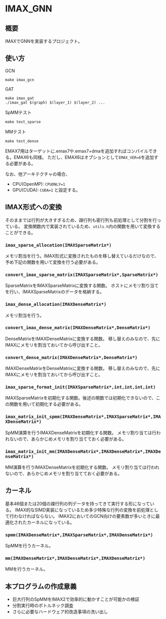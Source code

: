 # IMAX_GNN
## 概要
IMAXでGNNを実装するプロジェクト。

## 使い方
GCN
```shell
make imax_gcn
```
GAT
```shell
make imax_gat
./imax_gat $(graph) $(layer_1) $(layer_2) ...
```
SpMMテスト
```shell
make test_sparse
```
MMテスト
```shell
make test_dense
```
EMAX7用はターゲットに.emax7や.emax7+dmaを追加すればコンパイルできる。EMAX6も同様。
ただし、EMAX6はオプションとして`EMAX_VER=6`を追加する必要がある。

なお、他アーキテクチャの場合、
- CPU(OpenMP): `CPUONLY=1`
- GPU(CUDA): `CUDA=1`
と設定する。

## IMAX形式への変換
そのままでは行列が大きすぎるため、疎行列も密行列も前処理として分割を行っている。
変換関数内で実装されているため、`utils.h`内の関数を用いて変換することができる。

### `imax_sparse_allocation(IMAXSparseMatrix*)`
メモリ割当を行う。IMAX形式に変換されたものを移し替えているだけなので、予め下記の関数を用いて変換を行う必要がある。

### `convert_imax_sparse_matrix(IMAXSparseMatrix*,SparseMatrix*)`
SparseMatrixをIMAXSparseMatrixに変換する関数。
ホストにメモリ割り当てを行い、IMAXSparseMatrixのデータを格納する。

### `imax_dense_allocation(IMAXDenseMatrix*)`
メモリ割当を行う。

### `convert_imax_dense_matrix(IMAXDenseMatrix*,DenseMatrix*)`
DenseMatrixをIMAXDenseMatrixに変換する関数。
移し替えのみなので、先にIMAXにメモリを割当ておいてから呼び出すこと。

### `convert_dense_matrix(IMAXDenseMatrix*,DenseMatrix*)`
IMAXDenseMatrixをDenseMatrixに変換する関数。
移し替えのみなので、先にIMAXにメモリを割当ておいてから呼び出すこと。

### `imax_sparse_format_init(IMAXSparseMatrix*,int,int,int,int)`
IMAXSparseMatrixを初期化する関数。後述の関数では初期化できないので、この関数を用いて初期化する必要がある。

### `imax_matrix_init_spmm(IMAXDenseMatrix*,IMAXSparseMatrix*,IMAXDenseMatrix*)`
SpMM演算を行うIMAXDenseMatrixを初期化する関数。
メモリ割り当ては行われないので、あらかじめメモリを割り当てておく必要がある。

### `imax_matrix_init_mm(IMAXDenseMatrix*,IMAXDenseMatrix*,IMAXDenseMatrix*)`
MM演算を行うIMAXDenseMatrixを初期化する関数。
メモリ割り当ては行われないので、あらかじめメモリを割り当てておく必要がある。

## カーネル
基本46個または20個の疎行列の列データを持ってきて実行する形になっている。
IMAX的なSIMD実装になっているため多少特殊な行列の変換を前処理として行わなければならない。
IMAX2においてのGCN向けの要素数が多いときに最適化されたカーネルになっている。

### `spmm(IMAXDenseMatrix*,IMAXSparseMatrix*,IMAXDenseMatrix*)`
SpMMを行うカーネル。

### `mm(IMAXDenseMatrix*,IMAXDenseMatrix*,IMAXDenseMatrix*)`
MMを行うカーネル。

## 本プログラムの作成意義
- 巨大行列のSpMMをIMAX2で効率的に動かすことが可能かの検証
- 分割実行時のボトルネック調査
- さらに必要なハードウェア的改造事項の洗い出し